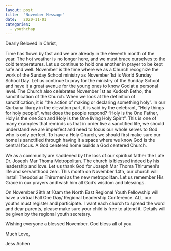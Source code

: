 ```yaml
---
layout: post
title:  "November Message"
date:   2020-11-01
categories: 
  - youthchap
---
```


Dearly Beloved in Christ,

Time has flown by fast and we are already in the eleventh month of the year. The hot weather is no longer here, and we must brace ourselves to the cold temperatures. Let us continue to hold one another in prayer to be kept safe and well. November is the time where we as a Church recognize the work of the Sunday School ministry as November 1st is World Sunday School Day. Let us continue to pray for the ministry of the Sunday School and have it a great avenue for the young ones to know God at a personal level. The Church also celebrates November 1st as Kudosh Eetho, the sanctification of the Church. When we look at the definition of sanctification, it is “the action of making or declaring something holy”. In our Qurbana liturgy in the elevation part, it is said by the celebrant, “Holy things for holy people”, what does the people respond? “Holy is the One Father, Holy is the one Son and Holy is the One living Holy Spirit”. This is one of many examples that reminds us that in order live a sanctified life, we should understand we are imperfect and need to focus our whole selves to God who is only perfect. To have a Holy Church, we should first make sure our home is sanctified through having it a space where we know God is the central focus. A God centered home builds a God centered Church.

We as a community are saddened by the loss of our spiritual father the Late Dr. Joseph Mar Thoma Metropolitan. The church is blessed indeed by his leadership and love. Let us thank God for Joseph Mar Thoma Thirumeni’s life and servanthood zeal. This month on November 14th, our church will install Theodosius Thirumeni as the new metropolitan. Let us remember His Grace in our prayers and wish him all God’s wisdom and blessings.

On November 28th at 10am the North East Regional Youth Fellowship will have a virtual Fall One Day/ Regional Leadership Conference. ALL our youths must register and participate. I want each church to spread the word and dear parents, please make sure your child is free to attend it. Details will be given by the regional youth secretary.

Wishing everyone a blessed November. God bless all of you.

Much Love,

Jess Achen
